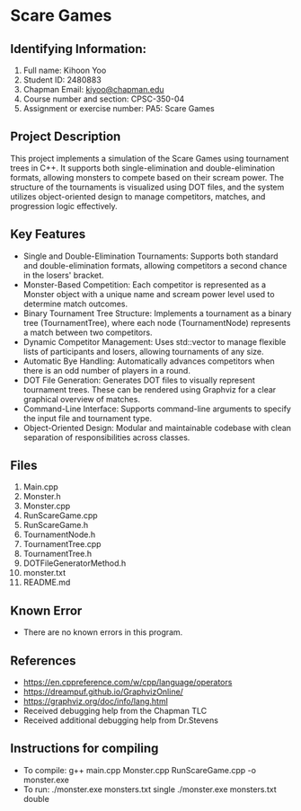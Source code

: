 # Scare Games

## Identifying Information: 
1. Full name: Kihoon Yoo
2. Student ID: 2480883
3. Chapman Email: kiyoo@chapman.edu
4. Course number and section: CPSC-350-04
5. Assignment or exercise number: PA5: Scare Games

## Project Description
This project implements a simulation of the Scare Games using tournament trees in C++. It supports both single-elimination and double-elimination formats, allowing monsters to compete based on their scream power. The structure of the tournaments is visualized using DOT files, and the system utilizes object-oriented design to manage competitors, matches, and progression logic effectively.

## Key Features
- Single and Double-Elimination Tournaments: Supports both standard and double-elimination formats, allowing competitors a second chance in the losers' bracket.
- Monster-Based Competition: Each competitor is represented as a Monster object with a unique name and scream power level used to determine match outcomes.
- Binary Tournament Tree Structure: Implements a tournament as a binary tree (TournamentTree), where each node (TournamentNode) represents a match between two competitors.
- Dynamic Competitor Management: Uses std::vector to manage flexible lists of participants and losers, allowing tournaments of any size.
- Automatic Bye Handling: Automatically advances competitors when there is an odd number of players in a round.
- DOT File Generation: Generates DOT files to visually represent tournament trees. These can be rendered using Graphviz for a clear graphical overview of matches.
- Command-Line Interface: Supports command-line arguments to specify the input file and tournament type.
- Object-Oriented Design: Modular and maintainable codebase with clean separation of responsibilities across classes.

## Files
1. Main.cpp
2. Monster.h
3. Monster.cpp
4. RunScareGame.cpp
5. RunScareGame.h
6. TournamentNode.h
7. TournamentTree.cpp
8. TournamentTree.h
9. DOTFileGeneratorMethod.h
10. monster.txt
11. README.md

## Known Error 
- There are no known errors in this program.

## References
- https://en.cppreference.com/w/cpp/language/operators
- https://dreampuf.github.io/GraphvizOnline/
- https://graphviz.org/doc/info/lang.html
- Received debugging help from the Chapman TLC
- Received additional debugging help from Dr.Stevens

## Instructions for compiling
- To compile:  g++ main.cpp Monster.cpp RunScareGame.cpp -o monster.exe
- To run: ./monster.exe monsters.txt single
          ./monster.exe monsters.txt double
    
